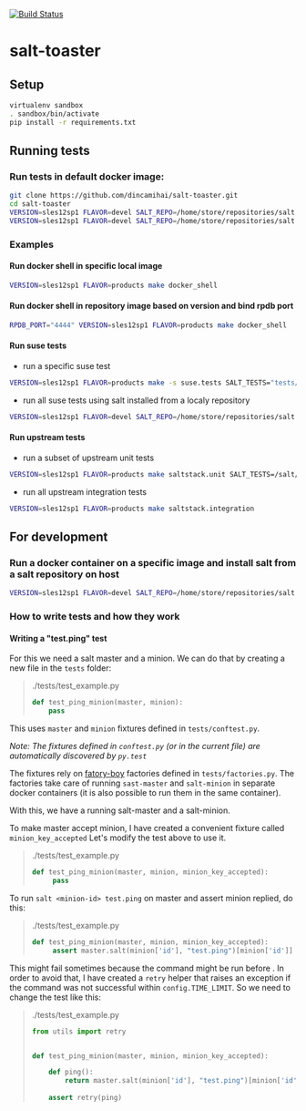 [![Build Status](https://api.travis-ci.org/openSUSE/salt-toaster.svg?branch=master)](https://travis-ci.org/openSUSE/salt-toaster)

# salt-toaster

## Setup
```bash
virtualenv sandbox
. sandbox/bin/activate
pip install -r requirements.txt
```

## Running tests

### Run tests in default docker image:
```bash
git clone https://github.com/dincamihai/salt-toaster.git
cd salt-toaster
VERSION=sles12sp1 FLAVOR=devel SALT_REPO=/home/store/repositories/salt make -s suse.tests SALT_TESTS="tests/test_pkg.py"
VERSION=sles12sp1 FLAVOR=devel SALT_REPO=/home/store/repositories/salt make saltstack.unit SALT_TESTS=/salt/src/salt-devel/tests/unit/modules/zypper_test.py
```

### Examples

#### Run docker shell in specific local image
```bash
VERSION=sles12sp1 FLAVOR=products make docker_shell
```

#### Run docker shell in repository image based on version and bind rpdb port
```bash
RPDB_PORT="4444" VERSION=sles12sp1 FLAVOR=products make docker_shell
```

#### Run suse tests
- run a specific suse test
```bash
VERSION=sles12sp1 FLAVOR=products make -s suse.tests SALT_TESTS="tests/test_pkg.py::test_pkg_info_available"
```
- run all suse tests using salt installed from a localy repository
```bash
VERSION=sles12sp1 FLAVOR=devel SALT_REPO=/home/store/repositories/salt make -s suse.tests
```

#### Run upstream tests
- run a subset of upstream unit tests
```bash
VERSION=sles12sp1 FLAVOR=products make saltstack.unit SALT_TESTS=/salt/src/salt-devel/tests/unit/modules/zypper_test.py
```
- run all upstream integration tests
```bash
VERSION=sles12sp1 FLAVOR=products make saltstack.integration
```

## For development


### Run a docker container on a specific image and install salt from a salt repository on host

```bash
VERSION=sles12sp1 FLAVOR=devel SALT_REPO=/home/store/repositories/salt make docker_shell
```


### How to write tests and how they work

#### Writing a "test.ping" test

For this we need a salt master and a minion.
We can do that by creating a new file in the `tests` folder:

> ./tests/test_example.py
> ```python
> def test_ping_minion(master, minion):
>     pass
> ```

This uses `master` and `minion` fixtures defined in `tests/conftest.py`.

_Note: The fixtures defined in `conftest.py` (or in the current file) are automatically discovered by `py.test`_

The fixtures rely on [fatory-boy](https://pypi.python.org/pypi/factory_boy/) factories defined in `tests/factories.py`.
The factories take care of running `sast-master` and `salt-minion` in separate docker containers (it is also possible to run them in the same container).

With this, we have a running salt-master and a salt-minion.

To make master accept minion, I have created a convenient fixture called `minion_key_accepted`
Let's modify the test above to use it.

> ./tests/test_example.py
> ```python
> def test_ping_minion(master, minion, minion_key_accepted):
>      pass
> ```

To run `salt <minion-id> test.ping` on master and assert minion replied, do this:

> ./tests/test_example.py
> ```python
> def test_ping_minion(master, minion, minion_key_accepted):
>      assert master.salt(minion['id'], "test.ping")[minion['id']] is True
> ```

This might fail sometimes because the command might be run before .
In order to avoid that, I have created a `retry` helper that raises an exception if the command was not successful within `config.TIME_LIMIT`. So we need to change the test like this:

> ./tests/test_example.py
> ```python
> from utils import retry
>
>
> def test_ping_minion(master, minion, minion_key_accepted):
> 
>     def ping():                                                                 
>         return master.salt(minion['id'], "test.ping")[minion['id']]             
>                                                                                
>     assert retry(ping)       
> ```
